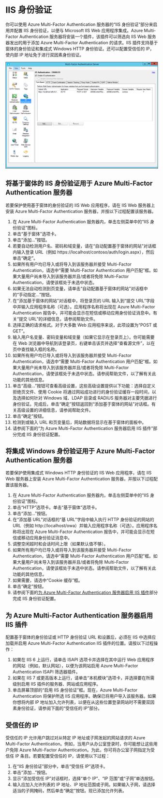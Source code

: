 <properties 
	pageTitle="IIS 身份验证和 Azure Multi-Factor Authentication 服务器"
	description="本 Azure Multi-Factor Authentication 页面将会帮助你部署 IIS 身份验证和 Azure Multi-Factor Authentication 服务器。"
	services="multi-factor-authentication"
	documentationCenter=""
	authors="kgremban"
	manager="femila"
	editor="curtand"/>

<tags
	ms.service="multi-factor-authentication"
	ms.workload="identity"
	ms.tgt_pltfrm="na"
	ms.devlang="na"
	ms.topic="get-started-article"
	ms.date="08/04/2016"
	ms.author="kgremban"/>

# IIS 身份验证

你可以使用 Azure Multi-Factor Authentication 服务器的“IIS 身份验证”部分来启用并配置 IIS 身份验证，以便与 Microsoft IIS Web 应用程序集成。Azure Multi-Factor Authentication 服务器将安装一个插件，该插件可以筛选向 IIS Web 服务器发出的用于添加 Azure Multi-Factor Authentication 的请求。IIS 插件支持基于窗体的身份验证和集成式 Windows HTTP 身份验证。还可以配置受信任的 IP，使内部 IP 地址免于进行双因素身份验证。


![IIS 身份验证](./media/multi-factor-authentication-get-started-server-iis/iis.png)  



## 将基于窗体的 IIS 身份验证用于 Azure Multi-Factor Authentication 服务器

若要保护使用基于窗体的身份验证的 IIS Web 应用程序，请在 IIS Web 服务器上安装 Azure Multi-Factor Authentication 服务器，并按以下过程配置该服务器。

1. 在 Azure Multi-Factor Authentication 服务器内，单击左侧菜单中的“IIS 身份验证”图标。
2. 单击“基于窗体”选项卡。
3. 单击“添加...”按钮。
4. 若要自动检测用户名、密码和域变量，请在“自动配置基于窗体的网站”对话框内输入登录 URL（例如 https://localhost/contoso/auth/login.aspx），然后单击“确定”。
5. 如果所有用户均已导入或将导入到该服务器并接受 Multi-Factor Authentication，请选中“需要 Multi-Factor Authentication 用户匹配”框。如果大量用户尚未导入到该服务器并且/或者将免除 Multi-Factor Authentication，请使该框处于未选中状态。
6. 如果无法自动检测到页变量，请单击“自动配置基于窗体的网站”对话框中的“手动指定...”按钮。
7. 在“添加基于窗体的网站”对话框中，将登录页的 URL 输入到“提交 URL”字段中并输入应用程序名称（可选）。应用程序名称将出现在 Azure Multi-Factor Authentication 报告中，并可能会显示在短信或移动应用身份验证消息中。有关“提交 URL”的详细信息，请参阅帮助文件。
8. 选择正确的请求格式。对于大多数 Web 应用程序来说，此项设置为“POST 或 GET”。
9. 输入用户名变量、密码变量和域变量（如果它显示在登录页上）。你可能需要在 Web 浏览器中导航到该登录页，右键单击该页并选择“查看源文件”，以在页中查找输入框的名称。
10. 如果所有用户均已导入或将导入到该服务器并接受 Multi-Factor Authentication，请选中“需要 Multi-Factor Authentication 用户匹配”框。如果大量用户尚未导入到该服务器并且/或者将免除 Multi-Factor Authentication，请使该框处于未选中状态。请参阅帮助文件，以了解有关此功能的其他信息。
11.  单击“高级...”按钮可查看高级设置，这些高级设置提供以下功能：选择自定义拒绝页文件、使用 Cookie 将通过网站成功进行的身份验证缓存一段时间，以及选择如何针对 Windows 域、LDAP 目录或 RADIUS 服务器对主要凭据进行身份验证。完成后，单击“确定”按钮返回到“添加基于窗体的网站”对话框。有关高级设置的详细信息，请参阅帮助文件。
12. 单击“确定”按钮。
13. 检测到或输入 URL 和页变量后，网站数据将显示在基于窗体的面板中。
14. 请参阅下面的“为 Azure Multi-Factor Authentication 服务器启用 IIS 插件”部分完成 IIS 身份验证配置。

## 将集成 Windows 身份验证用于 Azure Multi-Factor Authentication 服务器

若要保护使用集成式 Windows HTTP 身份验证的 IIS Web 应用程序，请在 IIS Web 服务器上安装 Azure Multi-Factor Authentication 服务器，并按以下过程配置该服务器。

1. 在 Azure Multi-Factor Authentication 服务器内，单击左侧菜单中的“IIS 身份验证”图标。
2. 单击“HTTP”选项卡。单击“基于窗体”选项卡。
3. 单击“添加...”按钮。
4. 在“添加基 URL”对话框的“基 URL”字段中输入执行 HTTP 身份验证的网站的 URL（例如 http://localhost/owa）并输入应用程序名称（可选）。应用程序名称将出现在 Azure Multi-Factor Authentication 报告中，并可能会显示在短信或移动应用身份验证消息中。
5. 调整空闲超时和会话时间上限（如果默认值不够）。
6. 如果所有用户均已导入或将导入到该服务器并接受 Multi-Factor Authentication，请选中“需要 Multi-Factor Authentication 用户匹配”框。如果大量用户尚未导入到该服务器并且/或者将免除 Multi-Factor Authentication，请使该框处于未选中状态。请参阅帮助文件，以了解有关此功能的其他信息。
7. 如果需要，请选中“Cookie 缓存”框。
8. 单击“确定”按钮。
9. 请参阅下面的[为 Azure Multi-Factor Authentication 服务器启用 IIS 插件](#enable-iis-plug-ins-for-azure-multi-factor-authentication-server)部分完成 IIS 身份验证配置。


## 为 Azure Multi-Factor Authentication 服务器启用 IIS 插件

配置基于窗体的身份验证或 HTTP 身份验证 URL 和设置后，必须在 IIS 中选择应加载并启用 Azure Multi-Factor Authentication IIS 插件的位置。请按以下过程操作：

1. 如果在 IIS 6 上运行，请单击 ISAPI 选项卡并选择在其中运行 Web 应用程序的网站（例如，默认网站），以便为该网站启用 Azure Multi-Factor Authentication ISAPI 筛选器插件。
2. 如果在 IIS 7 或更高版本上运行，请单击“本机模块”选项卡，并选择要在所需级别启用 IIS 插件的服务器、网站或应用程序。
3. 单击屏幕顶部的“启用 IIS 身份验证”框。现在，Azure Multi-Factor Authentication 将保护所选 IIS 应用程序。确保已将用户导入该服务器。如果你想将内部 IP 地址加入允许列表，以便在从这些位置登录网站时不需要双因素身份验证，请参阅下面的“受信任的 IP”部分。


## 受信任的 IP

受信任的 IP 允许用户跳过对从特定 IP 地址或子网发起的网站请求的 Azure Multi-Factor Authentication。例如，当用户从办公室登录时，你可能想让这些用户免除 Azure Multi-Factor Authentication。为此，你可将办公室子网指定为受信任 IP 条目。若要配置受信任的 IP，请使用以下过程：

1. 在“IIS 身份验证”部分中，单击“受信任 IP”选项卡。
2. 单击“添加...”按钮。
3. 显示“添加受信任 IP”对话框时，选择“单个 IP”、“IP 范围”或“子网”单选按钮。
4. 输入应加入允许列表的 IP 地址、IP 地址范围或子网。如果输入子网，请选择适当的子网掩码，然后单击“确定”按钮。现已添加允许列表。

<!---HONumber=AcomDC_0921_2016-->